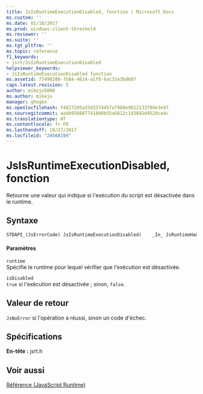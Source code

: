 ```yaml
---
title: JsIsRuntimeExecutionDisabled, fonction | Microsoft Docs
ms.custom: ''
ms.date: 01/18/2017
ms.prod: windows-client-threshold
ms.reviewer: ''
ms.suite: ''
ms.tgt_pltfrm: ''
ms.topic: reference
f1_keywords:
- jsrt/JsIsRuntimeExecutionDisabled
helpviewer_keywords:
- JsIsRuntimeExecutionDisabled function
ms.assetid: 77490280-fb84-4614-a1f0-6ac31e3bd607
caps.latest.revision: 5
author: mikejo5000
ms.author: mikejo
manager: ghogen
ms.openlocfilehash: f4827205a33d337445faf9b0e9812133f0de3e97
ms.sourcegitcommit: aadb9588877418b8b55a5612c1d3842d4520ca4c
ms.translationtype: HT
ms.contentlocale: fr-FR
ms.lasthandoff: 10/27/2017
ms.locfileid: "24568199"
---
```

# <a name="jsisruntimeexecutiondisabled-function"></a>JsIsRuntimeExecutionDisabled, fonction
Retourne une valeur qui indique si l'exécution du script est désactivée dans le runtime.  
  
## <a name="syntax"></a>Syntaxe  
  
```vb  
STDAPI_(JsErrorCode) JsIsRuntimeExecutionDisabled(    _In_ JsRuntimeHandle runtime,    _Out_ bool *isDisabled);  
```  
  
#### <a name="parameters"></a>Paramètres  
 `runtime`  
 Spécifie le runtime pour lequel vérifier que l'exécution est désactivée.  
  
 `isDisabled`  
 `true` si l'exécution est désactivée ; sinon, `false`.  
  
## <a name="return-value"></a>Valeur de retour  
 `JsNoError` si l'opération a réussi, sinon un code d'échec.  
  
## <a name="requirements"></a>Spécifications  
 **En-tête :** jsrt.h  
  
## <a name="see-also"></a>Voir aussi  
 [Référence (JavaScript Runtime)](../chakra-hosting/reference-javascript-runtime.md)